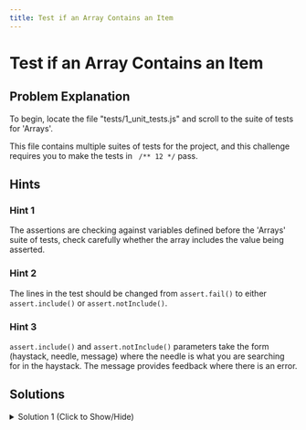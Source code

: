 ```yaml
---
title: Test if an Array Contains an Item
---
```

# Test if an Array Contains an Item

## Problem Explanation
To begin, locate the file "tests/1_unit_tests.js" and scroll to the suite of tests for 'Arrays'.

This file contains multiple suites of tests for the project, and this challenge requires you to make the tests in ``` /** 12 */``` pass.

## Hints

### Hint 1

The assertions are checking against variables defined before the 'Arrays' suite of tests, check carefully whether the array includes the value being asserted.

### Hint 2

The lines in the test should be changed from `assert.fail()` to either `assert.include()` or `assert.notInclude()`.

### Hint 3

`assert.include()` and `assert.notInclude()` parameters take the form (haystack, needle, message) where the needle is what you are searching for in the haystack. The message provides feedback where there is an error.

## Solutions

<details><summary>Solution 1 (Click to Show/Hide)</summary>

```js
/** 12 - #include vs #notInclude **/
test('Array #include, #notInclude', function() {
  assert.notInclude(winterMonths, 'jul', "It's summer in july...");
  assert.include(backendLanguages, 'javascript', 'JS is a backend language !!');
});
```
</details>